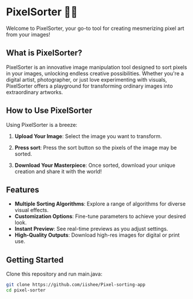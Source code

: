 # PixelSorter 🎨✨

Welcome to PixelSorter, your go-to tool for creating mesmerizing pixel art from your images!

## What is PixelSorter?

PixelSorter is an innovative image manipulation tool designed to sort pixels in your images, unlocking endless creative possibilities. Whether you're a digital artist, photographer, or just love experimenting with visuals, PixelSorter offers a playground for transforming ordinary images into extraordinary artworks.

## How to Use PixelSorter

Using PixelSorter is a breeze:

1. **Upload Your Image**: Select the image you want to transform.
   
2. **Press sort**: Press the sort button so the pixels of the image may be sorted.

3. **Download Your Masterpiece**: Once sorted, download your unique creation and share it with the world!

## Features

- **Multiple Sorting Algorithms**: Explore a range of algorithms for diverse visual effects.
- **Customization Options**: Fine-tune parameters to achieve your desired look.
- **Instant Preview**: See real-time previews as you adjust settings.
- **High-Quality Outputs**: Download high-res images for digital or print use.

## Getting Started

Clone this repository and run main.java:

```bash
git clone https://github.com/iishee/Pixel-sorting-app
cd pixel-sorter
